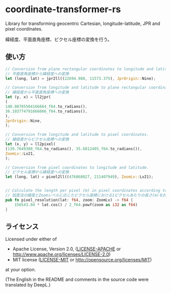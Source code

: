 # coordinate-transformer-rs

Library for transforming geocentric Cartesian, longitude-latitude, JPR and pixel coordinates.

緯経度、平面直角座標、ピクセル座標の変換を行う。

## 使い方

```rust
// Conversion from plane rectangular coordinates to longitude and latitude.
// 平面直角座標から緯経度への変換
let (long, lat) = jpr2ll((22694.980, 11573.375), JprOrigin::Nine);

// Conversion from longitude and latitude to plane rectangular coordinates.
// 緯経度から平面直角座標への変換
let (y, x) = ll2jpr(
(
140.08785504166664_f64.to_radians(),
36.103774791666666_f64.to_radians(),
),
JprOrigin::Nine,
);

// Conversion from longitude and latitude to pixel coordinates.
// 緯経度からピクセル座標への変換
let (x, y) = ll2pixel(
(139.7649308_f64.to_radians(), 35.6812405_f64.to_radians()),
ZoomLv::Lv21,
);

// Conversion from pixel coordinates to longitude and latitude.
// ピクセル座標から緯経度への変換
let (long, lat) = pixel2ll((476868027, 211407949), ZoomLv::Lv21);


// Calculate the length per pixel (m) in pixel coordinates according to the latitude and Zoom level of the arc degree method.
// 弧度法の緯度とZoomレベルに応じたピクセル座標における1ピクセルあたりの長さ(m)を計算する。
pub fn pixel_resolution(lat: f64, zoom: ZoomLv) -> f64 {
    156543.04 * lat.cos() / 2_f64.powf(zoom as i32 as f64)
}
```

## ライセンス

Licensed under either of

+ Apache License, Version 2.0, ([LICENSE-APACHE](LICENSE-APACHE) or http://www.apache.org/licenses/LICENSE-2.0)
+ MIT license ([LICENSE-MIT](LICENSE-MIT) or http://opensource.org/licenses/MIT)

at your option.

(The English in the README and comments in the source code were translated by DeepL.)
